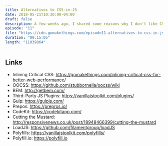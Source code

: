 ```yaml
---
title: Alternatives to CSS-in-JS
date: 2018-05-21T10:30:00-04:00
draft: false
description: A few weeks ago, I shared some reasons why I don't like CSS-in-JS. Today, I'm talking about alternatives to it.
episode: "11"
file: "https://cdn.gomakethings.com/episode11-alternatives-to-css-in-js.mp3"
duration: "00:15:05"
length: "11039864"
---
```


## Links

- Inlining Critical CSS: https://gomakethings.com/inlining-critical-css-for-better-web-performance/
- OOCSS: https://github.com/stubbornella/oocss/wiki
- BEM: http://getbem.com/
- Third-Party JS Plugins: https://vanillajstoolkit.com/plugins/
- Gulp: https://gulpjs.com/
- Prepos: https://prepros.io/
- CodeKit: https://codekitapp.com/
- Cutting the Mustard: http://responsivenews.co.uk/post/18948466399/cutting-the-mustard
- LoadJS: https://github.com/filamentgroup/loadJS
- Polyfills: https://vanillajstoolkit.com/polyfills/
- Polyfill.io: https://polyfill.io